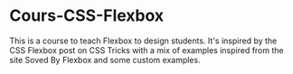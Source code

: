 # Cours-CSS-Flexbox

This is a course to teach Flexbox to design students.
It's inspired by the CSS Flexbox post on CSS Tricks 
with a mix of examples inspired from the site Soved By Flexbox 
and some custom examples.
